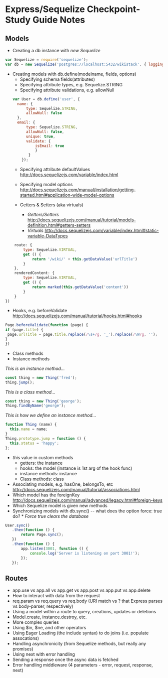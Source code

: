 # Express/Sequelize Checkpoint-Study Guide Notes

## Models

* Creating a db instance with *new Sequelize*
```javascript
var Sequelize = require('sequelize');
var db = new Sequelize('postgres://localhost:5432/wikistack', { logging: false });
```

* Creating models with db.define(modelname, fields, options)
  * Specifying schema fields(attributes)
  * Specifying attribute types, e.g. Sequelize.STRING
  * Specifying attribute validations, e.g. allowNull
  ```javascript
  var User = db.define('user', {
    name: {
        type: Sequelize.STRING,
        allowNull: false
    },
    email: {
        type: Sequelize.STRING,
        allowNull: false,
        unique: true,
        validate: {
            isEmail: true
            }
         }
      });
  ```
  * Specifying attribute defaultValues
  http://docs.sequelizejs.com/variable/index.html
  * Specifying model options
  http://docs.sequelizejs.com/manual/installation/getting-started.html#application-wide-model-options

   * Getters & Setters (aka virtuals)
       * _Getters/Setters_
   http://docs.sequelizejs.com/manual/tutorial/models-definition.html#getters-setters
       *  _Virtuals_
  http://docs.sequelizejs.com/variable/index.html#static-variable-DataTypes
```javascript
    route: {
        type: Sequelize.VIRTUAL,
        get () {
            return '/wiki/' + this.getDataValue('urlTitle')
        }
    },
    renderedContent: {
        type: Sequelize.VIRTUAL,
        get () {
            return marked(this.getDataValue('content'))
        }
    }
})
```
   * Hooks, e.g. beforeValidate
  http://docs.sequelizejs.com/manual/tutorial/hooks.html#hooks
   ```javascript
   Page.beforeValidate(function (page) {
  if (page.title) {
    page.urlTitle = page.title.replace(/\s+/g, '_').replace(/\W/g, '');
  }
})
   ```
   * Class methods
   * Instance methods

 *_This is an instance method..._*
```javascript
const thing = new Thing('fred');
thing.jump();
```
*_This is a class method..._*
```javascript
const thing = new Thing('george');
Thing.findByName('george');
```
*_This is how we define an instance method..._*
```javascript
function Thing (name) {
  this.name = name;
}
Thing.prototype.jump = function () {
  this.status = 'happy';
};
```
   * *this* value in custom methods
     * getters: the instance
     * hooks: the model (instance is 1st arg of the hook func)
     * instance methods: instance
     * Class methods: class
 * Associating models, e.g. hasOne, belongsTo, etc
 http://docs.sequelizejs.com/manual/tutorial/associations.html
  * Which model has the foreignKey
  http://docs.sequelizejs.com/manual/advanced/legacy.html#foreign-keys
  * Which Sequelize model is given new methods
 * Synchronizing models with db.sync() -- what does the option force: true do?
       * *Force true clears the database*
 ```javascript
 User.sync()
    .then(function () {
        return Page.sync();
    })
    .then(function () {
        app.listen(3001, function () {
            console.log('Server is listening on port 3001!');
        });
    });
 ```




## Routes

* app.use vs app.all vs app.get vs app.post vs app.put vs app.delete
* How to interact with data from the request
 * req.param vs req.query vs req.body (URI match vs ? that Express parses vs body-parser, respectively)
 * Using a model within a route to query, creations, updates or deletions
* Model.create, instance.destroy, etc.
* More complex queries
 * Using $in, $ne, and other operators
 * Using Eager Loading (the include syntax) to do joins (i.e. populate assocations)
* Handling asynchronicity (from Sequelize methods, but really any promises)
 * Using next with error handling
 * Sending a response once the async data is fetched
 * Error handling middleware (4 parameters - error, request, response, next)
